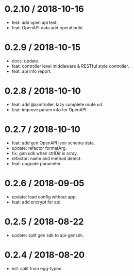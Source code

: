 
0.2.10 / 2018-10-16
==================

  * test: add open api test.
  * feat: OpenAPI data add operationId.

0.2.9 / 2018-10-15
==================

  * docs: update.
  * feat: controller level middleware & RESTful style controller.
  * feat: api info report.

0.2.8 / 2018-10-10
==================

  * feat: add @controller, lazy complete route url.
  * feat: improve param info for OpenAPI.

0.2.7 / 2018-10-10
==================

  * feat: add gen OpenAPI json schema data.
  * update: refactor formatArg.
  * fix: gen sdk when ctrlDir is array.
  * refactor: name and method detect.
  * feat: upgrade parameter.

0.2.6 / 2018-09-05
==================

  * update: load config without app.
  * feat: add encrypt for api.

0.2.5 / 2018-08-22
==================

  * update: split gen sdk to api-gensdk.

0.2.4 / 2018-08-20
==================

  * init: split from egg-typed.
